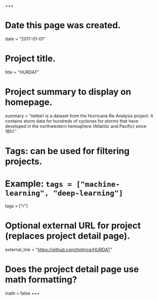 +++
# Date this page was created.
date = "2017-01-01"

# Project title.
title = "HURDAT"

# Project summary to display on homepage.
summary = "`HURDAT` is a dataset from the Hurricane Re-Analysis project. It contains storm data for hundreds of cyclones for storms that have developed in the northwestern hemisphere (Atlantic and Pacific) since 1851."

# Tags: can be used for filtering projects.
# Example: `tags = ["machine-learning", "deep-learning"]`
tags = ["r"]

# Optional external URL for project (replaces project detail page).
external_link = "https://github.com/timtrice/HURDAT"

# Does the project detail page use math formatting?
math = false
+++
